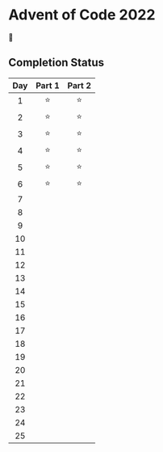 # Advent of Code 2022

:christmas_tree:

## Completion Status

| Day | Part 1 | Part 2 |
| :---: | :---: | :---: |
| 1 | :star: | :star: |
| 2 | :star: | :star: |
| 3 | :star: | :star: |
| 4 | :star: | :star: |
| 5 | :star: | :star: |
| 6 | :star: | :star: |
| 7 | | |
| 8 | | |
| 9 | | |
| 10 | | |
| 11 | | |
| 12 | | |
| 13 | | |
| 14 | | |
| 15 | | |
| 16 | | |
| 17 | | |
| 18 | | |
| 19 | | |
| 20 | | |
| 21 | | |
| 22 | | |
| 23 | | |
| 24 | | |
| 25 | | |
